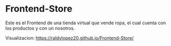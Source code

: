 # Frontend-Store
Este es el Frontend de una tienda virtual que vende ropa, el cual cuenta con los productos y con un nosotros.

Visualizacion: https://raldylopez20.github.io/Frontend-Store/

